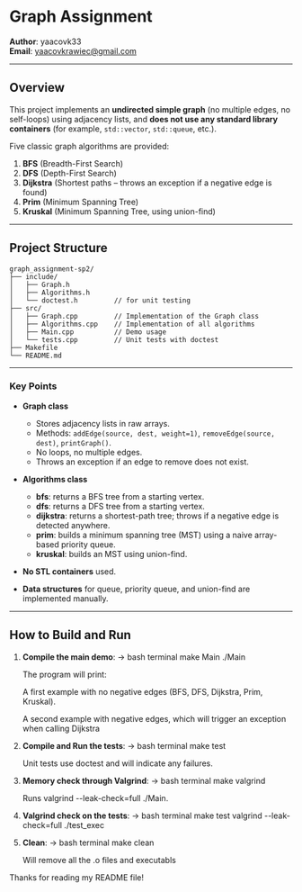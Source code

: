 <!-- email: yaacovkrawiec@gmail.com -->

# Graph Assignment

**Author**: yaacovk33  
**Email**: yaacovkrawiec@gmail.com

---

## Overview

This project implements an **undirected simple graph** (no multiple edges, no self-loops) using adjacency lists, and **does not use any standard library containers** (for example, `std::vector`, `std::queue`, etc.).

Five classic graph algorithms are provided:

1. **BFS** (Breadth-First Search)  
2. **DFS** (Depth-First Search)  
3. **Dijkstra** (Shortest paths – throws an exception if a negative edge is found)  
4. **Prim** (Minimum Spanning Tree)  
5. **Kruskal** (Minimum Spanning Tree, using union-find)

---

## Project Structure

```plaintext
graph_assignment-sp2/
├── include/
│   ├── Graph.h
│   ├── Algorithms.h
│   └── doctest.h         // for unit testing
├── src/
│   ├── Graph.cpp         // Implementation of the Graph class
│   ├── Algorithms.cpp    // Implementation of all algorithms
│   ├── Main.cpp          // Demo usage
│   └── tests.cpp         // Unit tests with doctest
├── Makefile
└── README.md
```

---

### Key Points

- **Graph class**  
  - Stores adjacency lists in raw arrays.  
  - Methods: `addEdge(source, dest, weight=1)`, `removeEdge(source, dest)`, `printGraph()`.  
  - No loops, no multiple edges.  
  - Throws an exception if an edge to remove does not exist.

- **Algorithms class**  
  - **bfs**: returns a BFS tree from a starting vertex.  
  - **dfs**: returns a DFS tree from a starting vertex.  
  - **dijkstra**: returns a shortest-path tree; throws if a negative edge is detected anywhere.  
  - **prim**: builds a minimum spanning tree (MST) using a naive array-based priority queue.  
  - **kruskal**: builds an MST using union-find.

- **No STL containers** used.  
- **Data structures** for queue, priority queue, and union-find are implemented manually.

---

## How to Build and Run

1. **Compile the main demo**:
   -> bash terminal
   make Main
   ./Main

   The program will print:

   A first example with no negative edges (BFS, DFS, Dijkstra, Prim, Kruskal).

   A second example with negative edges, which will trigger an exception when calling Dijkstra

2. **Compile and Run the tests**:
   -> bash terminal
   make test
   
   Unit tests use doctest and will indicate any failures.

3. **Memory check through Valgrind**:
   -> bash terminal
   make valgrind

   Runs valgrind --leak-check=full ./Main.

4. **Valgrind check on the tests**:
   -> bash terminal
   make test
   valgrind --leak-check=full ./test_exec

5. **Clean**:
   -> bash terminal
   make clean

   Will remove all the .o files and executabls 


Thanks for reading my README file!